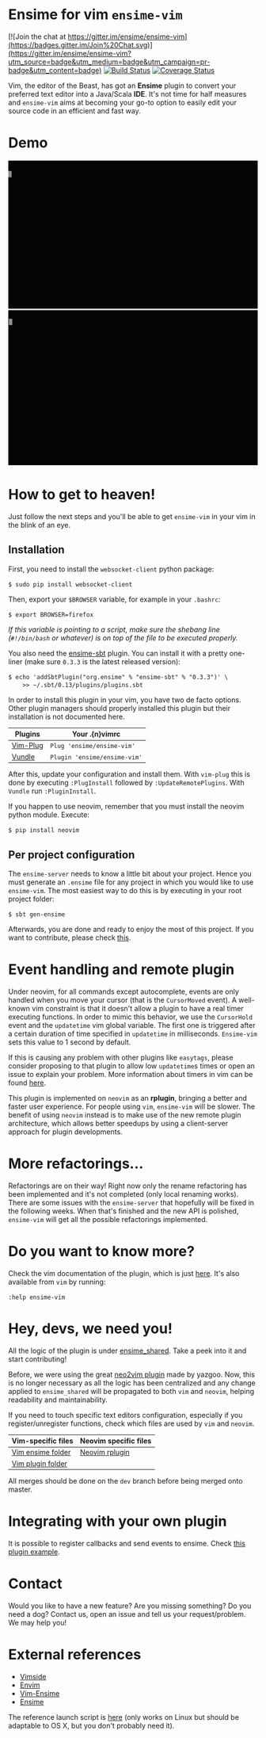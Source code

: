 # Ensime for vim `ensime-vim`

[![Join the chat at https://gitter.im/ensime/ensime-vim](https://badges.gitter.im/Join%20Chat.svg)](https://gitter.im/ensime/ensime-vim?utm_source=badge&utm_medium=badge&utm_campaign=pr-badge&utm_content=badge)
[![Build Status](https://drone.io/github.com/yazgoo/ensime-vim/status.png)](https://drone.io/github.com/yazgoo/ensime-vim/latest)
[![Coverage Status](https://coveralls.io/repos/yazgoo/ensime-vim/badge.svg?branch=master&service=github)](https://coveralls.io/github/yazgoo/ensime-vim?branch=master)

Vim, the editor of the Beast, has got an **Ensime** plugin to convert your preferred text editor
into a Java/Scala **IDE**. It's not time for half measures and `ensime-vim` aims at
becoming your go-to option to easily edit your source code in an efficient and fast way.

# Demo

![First demo](doc/ensime-vim.gif)
![Second demo](doc/ensime-vim2.gif)

# How to get to heaven!
  
Just follow the next steps and you'll be able to get `ensime-vim` in your vim in the blink of an eye.
  
## Installation
First, you need to install the `websocket-client` python package:

    $ sudo pip install websocket-client

Then, export your `$BROWSER` variable, for example in your `.bashrc`:

    $ export BROWSER=firefox

*If this variable is pointing to a script, make sure the shebang line (`#!/bin/bash` or whatever) 
is on top of the file to be executed properly.*

You also need the [ensime-sbt](https://github.com/ensime/ensime-sbt) plugin. You can
install it with a pretty one-liner (make sure `0.3.3` is the latest released version):
    
    $ echo 'addSbtPlugin("org.ensime" % "ensime-sbt" % "0.3.3")' \
        >> ~/.sbt/0.13/plugins/plugins.sbt

In order to install this plugin in your vim, you have two de facto options. Other plugin managers
should properly installed this plugin but their installation is not documented here.

Plugins                                           |Your .{n}vimrc
--------------------------------------------------|-------------------------------
[Vim-Plug](https://github.com/junegunn/vim-plug)  | `Plug 'ensime/ensime-vim'`
[Vundle](https://github.com/VundleVim/Vundle.vim) | `Plugin 'ensime/ensime-vim'`

After this, update your configuration and install them. With `vim-plug` this is done
by executing `:PlugInstall` followed by `:UpdateRemotePlugins`. With `Vundle` run `:PluginInstall`.

If you happen to use neovim, remember that you must install the neovim python module. Execute:

    $ pip install neovim

## Per project configuration

The `ensime-server` needs to know a little bit about your project. Hence you must generate an
`.ensime` file for any project in which you would like to use `ensime-vim`. The most easiest way to
do this is by executing in your root project folder:

    $ sbt gen-ensime

Afterwards, you are done and ready to enjoy the most of this project. If you want to contribute,
please check [this](#developer-howto).

# Event handling and remote plugin

Under neovim, for all commands except autocomplete, events are only handled when you move your cursor 
(that is the `CursorMoved` event). A well-known vim constraint is that it doesn't allow a plugin to 
have a real timer executing functions. In order to mimic this behavior, we use the `CursorHold` event 
and the `updatetime` vim global variable. The first one is triggered after a certain duration of time 
specified in `updatetime` in milliseconds. `Ensime-vim` sets this value to 1 second by default. 
  
If this is causing any problem with other plugins like `easytags`, please consider proposing to that 
plugin to allow low `updatetime`s times or open an issue to explain your problem. More information 
about timers in vim can be found [here](http://vim.wikia.com/wiki/Timer_to_execute_commands_periodically).
  
This plugin is implemented on `neovim` as an **rplugin**, bringing a better and faster user experience.
For people using `vim`, `ensime-vim` will be slower. The benefit of using `neovim` instead
is to make use of the new remote plugin architecture, which allows better speedups by using a
client-server approach for plugin developments.

# More refactorings...

Refactorings are on their way! Right now only the rename refactoring has been implemented and it's
not completed (only local renaming works). There are some issues with the `ensime-server` that
hopefully will be fixed in the following weeks. When that's finished and the new API is polished,
`ensime-vim` will get all the possible refactorings implemented.

# Do you want to know more?

Check the vim documentation of the plugin, which is just [here](doc/ensime-vim.txt). It's also available
from `vim` by running:

    :help ensime-vim

# Hey, devs, we need you!

All the logic of the plugin is under [ensime_shared](ensime_shared/). Take a peek into it and start contributing!
  
Before, we were using the great [neo2vim plugin](https://github.com/yazgoo/neo2vim) made by yazgoo. Now, this is 
no longer necessary as all the logic has been centralized and any change applied to `ensime_shared` will be propagated 
to both `vim` and `neovim`, helping readability and maintainability.
  
If you need to touch specific text editors configuration, especially if you register/unregister functions, check which
files are used by `vim` and `neovim`.
  
Vim-specific files                    | Neovim specific files
--------------------------------------|----------------------
[Vim ensime folder](autoload/)        | [Neovim rplugin](rplugin/python/ensime.py)
[Vim plugin folder](plugin/ensime.vim)|
  

All merges should be done on the `dev` branch before being merged onto master.

# Integrating with your own plugin

It is possible to register callbacks and send events to ensime.
Check [this plugin example](https://github.com/yazgoo/ensime-vim-typecheck).

# Contact

Would you like to have a new feature? Are you missing something? Do you need a dog? Contact us, 
open an issue and tell us your request/problem. We may help you!

# External references

* [Vimside](https://github.com/megaannum/vimside)
* [Envim](https://github.com/jlc/envim)
* [Vim-Ensime](https://github.com/psuter/vim-ensime)
* [Ensime](https://github.com/andreypopp/ensime)

The reference launch script is [here](https://gist.github.com/fommil/4ff3ad5b134280de5e46) 
(only works on Linux but should be adaptable to OS X, but you don't probably need it).
